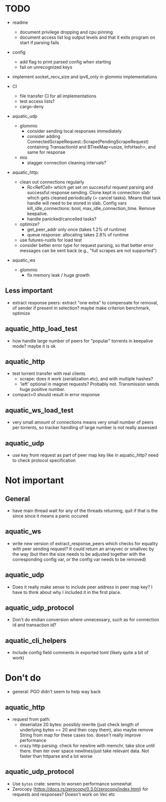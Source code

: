 # TODO

* readme
  * document privilege dropping and cpu pinning
  * document access list log output levels and that it exits program
    on start if parsing fails

* config
  * add flag to print parsed config when starting
  * fail on unrecognized keys

* implement socket_recv_size and ipv6_only in glommio implementations

* CI
  * file transfer CI for all implementations
  * test access lists?
  * cargo-deny

* aquatic_udp
  * glommio
    * consider sending local responses immediately
    * consider adding ConnectedScrapeRequest::Scrape(PendingScrapeRequest)
      containing TransactionId and BTreeMap<usize, InfoHash>, and same for
      response
  * mio
    * stagger connection cleaning intervals?

* aquatic_http:
  * clean out connections regularly
    * Rc<RefCell<ValidUntil>> which get set on successful request parsing and
      successful response sending. Clone kept in connection slab which gets cleaned
      periodically (= cancel tasks). Means that task handle will need to be stored in slab.
      Config vars kill_idle_connections: bool, max_idle_connection_time. Remove keepalive.
    * handle panicked/cancelled tasks?
  * optimize?
    * get_peer_addr only once (takes 1.2% of runtime)
    * queue response: allocating takes 2.8% of runtime
  * use futures-rustls for load test
  * consider better error type for request parsing, so that better error
    messages can be sent back (e.g., "full scrapes are not supported")

* aquatic_ws
  * glommio
    * fix memory leak / huge growth

## Less important

* extract response peers: extract "one extra" to compensate for removal,
  of sender if present in selection? maybe make criterion benchmark,
  optimize

## aquatic_http_load_test
* how handle large number of peers for "popular" torrents in keepalive mode?
  maybe it is ok

## aquatic_http
* test torrent transfer with real clients
  * scrape: does it work (serialization etc), and with multiple hashes?
  * 'left' optional in magnet requests? Probably not. Transmission sends huge
    positive number.
* compact=0 should result in error response

## aquatic_ws_load_test
* very small amount of connections means very small number of peers per
  torrents, so tracker handling of large number is not really assessed

## aquatic_udp
* use key from request as part of peer map key like in aquatic_http? need to
  check protocol specification

# Not important

## General
* have main thread wait for any of the threads returning, quit
  if that is the since since it means a panic occured

## aquatic_ws
* write new version of extract_response_peers which checks for equality with
  peer sending request? It could return an arrayvec or smallvec by the way
  (but then the size needs to be adjusted together with the corresponding
  config var, or the config var needs to be removed)

## aquatic_udp
* Does it really make sense to include peer address in peer map key? I have
  to think about why I included it in the first place.

## aquatic_udp_protocol
* Don't do endian conversion where unnecessary, such as for connection id and
  transaction id?

## aquatic_cli_helpers
* Include config field comments in exported toml (likely quite a bit of work)

# Don't do

* general: PGO didn't seem to help way back

## aquatic_http
* request from path:
  * deserialize 20 bytes: possibly rewrite (just check length of underlying
    bytes == 20 and then copy them), also maybe remove String from map for
    these cases too. doesn't really improve performance
  * crazy http parsing: check for newline with memchr, take slice until
    there. then iter over space newlines/just take relevant data. Not faster
    than httparse and a lot worse

## aquatic_udp_protocol
* Use `bytes` crate: seems to worsen performance somewhat
* Zerocopy (https://docs.rs/zerocopy/0.3.0/zerocopy/index.html) for requests
  and responses? Doesn't work on Vec etc
